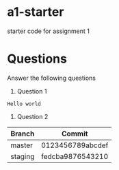 # a1-starter
starter code for assignment 1


# Questions
Answer the following questions
1. Question 1
```
Hello world
```
1. Question 2


| Branch  | Commit           |
| ------- | ---------------- |
| master  | 0123456789abcdef |
| staging | fedcba9876543210 |
